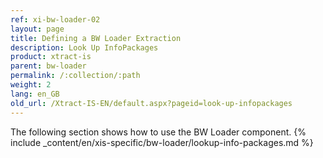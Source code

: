 ```yaml
---
ref: xi-bw-loader-02
layout: page
title: Defining a BW Loader Extraction
description: Look Up InfoPackages
product: xtract-is
parent: bw-loader
permalink: /:collection/:path
weight: 2
lang: en_GB
old_url: /Xtract-IS-EN/default.aspx?pageid=look-up-infopackages
---
```

The following section shows how to use the BW Loader component.
{% include _content/en/xis-specific/bw-loader/lookup-info-packages.md %}
